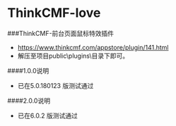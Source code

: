 # ThinkCMF-love
###ThinkCMF-前台页面鼠标特效插件
 - https://www.thinkcmf.com/appstore/plugin/141.html
 - 解压至项目public\plugins\目录下即可。

####1.0.0说明
 - 已在5.0.180123 版测试通过

####2.0.0说明 
 - 已在6.0.2 版测试通过